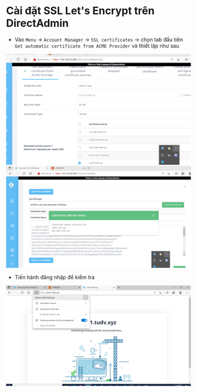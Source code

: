 # Cài đặt SSL Let's Encrypt trên DirectAdmin
- Vào `Menu` -> `Account Manager` -> `SSL certificates` -> chọn tab đầu tiên `Get automatic certificate from ACME Provider` và thiết lập như sau

<img src="imgservices/390.png">

<img src="imgservices/391.png">

- Tiến hành đăng nhập để kiểm tra 

<img src="imgservices/394.png">




